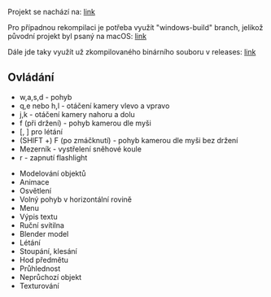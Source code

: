Projekt se nachází na: [link](https://github.com/hedweger/vut-mpg)

Pro případnou rekompilaci je potřeba využít "windows-build" branch, jelikož původní projekt byl psaný na macOS: [link](https://github.com/hedweger/vut-mpg/tree/windows-build)

Dále jde taky využít už zkompilovaného binárního souboru v releases: [link](https://github.com/hedweger/vut-mpg/releases/tag/this-one-is-final)

## Ovládání
* w,a,s,d - pohyb
* q,e nebo h,l - otáčení kamery vlevo a vpravo
* j,k - otáčení kamery nahoru a dolu
* f (při držení) - pohyb kamerou dle myši
* \[, \] pro létání
* (SHIFT +) F (po zmáčknutí) - pohyb kamerou dle myši bez držení
* Mezerník - vystřelení sněhové koule
* r - zapnutí flashlight


- Modelování objektů 
- Animace 
- Osvětlení 
- Volný pohyb v horizontální rovině 
- Menu 
- Výpis textu 
- Ruční svítilna 
- Blender model 
- Létání 
- Stoupání, klesání 
- Hod předmětu 
- Průhlednost 
- Neprůchozí objekt 
- Texturování 
